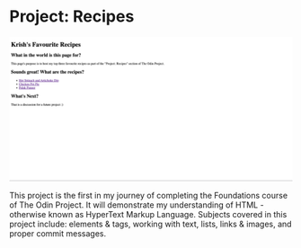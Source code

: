 # Project: Recipes
![My first website!](https://github.com/krishaanthyagarajan/odin-recipes/blob/main/images/mainpage.png)
                          
This project is the first in my journey of completing the Foundations course of The Odin Project. It will demonstrate my understanding of HTML - otherwise known as HyperText Markup Language.
Subjects covered in this project include: elements & tags, working with text, lists, links & images, and proper commit messages.
